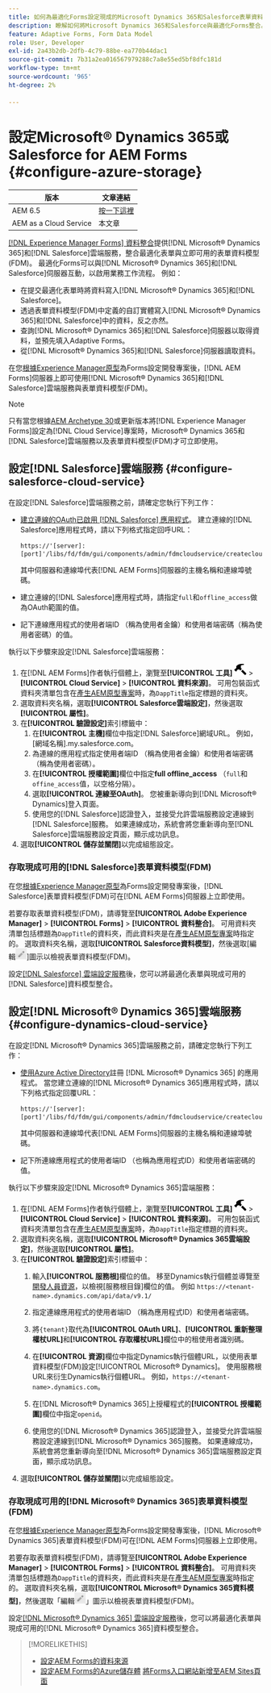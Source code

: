 ```yaml
---
title: 如何為最適化Forms設定現成的Microsoft Dynamics 365和Salesforce表單資料模型？
description: 瞭解如何將Microsoft Dynamics 365和Salesforce與最適化Forms整合。
feature: Adaptive Forms, Form Data Model
role: User, Developer
exl-id: 2a43b2db-2dfb-4c79-88be-ea770b44dac1
source-git-commit: 7b31a2ea016567979288c7a8e55ed5bf8dfc181d
workflow-type: tm+mt
source-wordcount: '965'
ht-degree: 2%

---
```


# 設定Microsoft® Dynamics 365或Salesforce for AEM Forms {#configure-azure-storage}

| 版本 | 文章連結 |
| -------- | ---------------------------- |
| AEM 6.5 | [按一下這裡](https://experienceleague.adobe.com/docs/experience-manager-65/forms/form-data-model/oauth2-client-credentials-flow-for-server-to-server-integration.html) |
| AEM as a Cloud Service  | 本文章 |

[[!DNL Experience Manager Forms] 資料整合](data-integration.md)提供[!DNL Microsoft® Dynamics 365]和[!DNL Salesforce]雲端服務，整合最適化表單與立即可用的表單資料模型(FDM)。 最適化Forms可以與[!DNL Microsoft® Dynamics 365]和[!DNL Salesforce]伺服器互動，以啟用業務工作流程。 例如：

* 在提交最適化表單時將資料寫入[!DNL Microsoft® Dynamics 365]和[!DNL Salesforce]。
* 透過表單資料模型(FDM)中定義的自訂實體寫入[!DNL Microsoft® Dynamics 365]和[!DNL Salesforce]中的資料，反之亦然。
* 查詢[!DNL Microsoft® Dynamics 365]和[!DNL Salesforce]伺服器以取得資料，並預先填入Adaptive Forms。
* 從[!DNL Microsoft® Dynamics 365]和[!DNL Salesforce]伺服器讀取資料。

在您[根據Experience Manager原型](setup-local-development-environment.md#forms-cloud-service-local-development-environment)為Forms設定開發專案後，[!DNL AEM Forms]伺服器上即可使用[!DNL Microsoft® Dynamics 365]和[!DNL Salesforce]雲端服務與表單資料模型(FDM)。

>[!NOTE]
>
>只有當您根據[AEM Archetype 30](https://github.com/adobe/aem-project-archetype/releases/tag/aem-project-archetype-30)或更新版本將[!DNL Experience Manager Forms]設定為[!DNL Cloud Service]專案時，Microsoft® Dynamics 365和[!DNL Salesforce]雲端服務以及表單資料模型(FDM)才可立即使用。

## 設定[!DNL Salesforce]雲端服務 {#configure-salesforce-cloud-service}

在設定[!DNL Salesforce]雲端服務之前，請確定您執行下列工作：

* [建立連線的OAuth已啟用 [!DNL Salesforce] 應用程式](https://help.salesforce.com/s/articleView?id=sf.connected_app_create_api_integration.htm&amp;type=5)。 建立連線的[!DNL Salesforce]應用程式時，請以下列格式指定回呼URL：

  ```
  https://'[server]:[port]'/libs/fd/fdm/gui/components/admin/fdmcloudservice/createcloudconfigwizard/cloudservices.html
  ```

  其中伺服器和連線埠代表[!DNL AEM Forms]伺服器的主機名稱和連線埠號碼。

* 建立連線的[!DNL Salesforce]應用程式時，請指定`full`和`offline_access`做為OAuth範圍的值。

* 記下連線應用程式的使用者端ID （稱為使用者金鑰）和使用者端密碼（稱為使用者密碼）的值。

執行以下步驟來設定[!DNL Salesforce]雲端服務：

1. 在[!DNL AEM Forms]作者執行個體上，瀏覽至&#x200B;**[!UICONTROL 工具]** ![槌子](assets/hammer.png) > **[!UICONTROL Cloud Service]** > **[!UICONTROL 資料來源]**。 可用包裝函式資料夾清單包含在[產生AEM原型專案](setup-local-development-environment.md#forms-cloud-service-local-development-environment)時，為`DappTitle`指定標題的資料夾。
1. 選取資料夾名稱，選取&#x200B;**[!UICONTROL Salesforce雲端設定]**，然後選取&#x200B;**[!UICONTROL 屬性]**。
1. 在&#x200B;**[!UICONTROL 驗證設定]**&#x200B;索引標籤中：
   1. 在&#x200B;**[!UICONTROL 主機]**&#x200B;欄位中指定[!DNL Salesforce]網域URL。 例如，[網域名稱].my.salesforce.com。
   1. 為連線的應用程式指定使用者端ID （稱為使用者金鑰）和使用者端密碼（稱為使用者密碼）。
   1. 在&#x200B;**[!UICONTROL 授權範圍]**&#x200B;欄位中指定&#x200B;**full offline_access** （`full`和`offine_access`值，以空格分隔）。
   1. 選取&#x200B;**[!UICONTROL 連線至OAuth]**。 您被重新導向到[!DNL Microsoft® Dynamics]登入頁面。
   1. 使用您的[!DNL Salesforce]認證登入，並接受允許雲端服務設定連線到[!DNL Salesforce]服務。 如果連線成功，系統會將您重新導向至[!DNL Salesforce]雲端服務設定頁面，顯示成功訊息。
1. 選取&#x200B;**[!UICONTROL 儲存並關閉]**&#x200B;以完成組態設定。

### 存取現成可用的[!DNL Salesforce]表單資料模型(FDM)

在您[根據Experience Manager原型](setup-local-development-environment.md#forms-cloud-service-local-development-environment)為Forms設定開發專案後，[!DNL Salesforce]表單資料模型(FDM)可在[!DNL AEM Forms]伺服器上立即使用。

若要存取表單資料模型(FDM)，請導覽至&#x200B;**[!UICONTROL Adobe Experience Manager]** > **[!UICONTROL Forms]** > **[!UICONTROL 資料整合]**。 可用資料夾清單包括標題為`DappTitle`的資料夾，而此資料夾是在[產生AEM原型專案](setup-local-development-environment.md#forms-cloud-service-local-development-environment)時指定的。 選取資料夾名稱，選取&#x200B;**[!UICONTROL Salesforce資料模型]**，然後選取[編輯![編輯](assets/edit.png)]圖示以檢視表單資料模型(FDM)。

設定[[!DNL Salesforce] 雲端設定服務](#configure-salesforce-cloud-service)後，您可以將最適化表單與現成可用的[!DNL Salesforce]資料模型整合。

## 設定[!DNL Microsoft® Dynamics 365]雲端服務 {#configure-dynamics-cloud-service}

在設定[!DNL Microsoft® Dynamics 365]雲端服務之前，請確定您執行下列工作：

* [使用Azure Active Directory](https://docs.microsoft.com/en-us/powerapps/developer/data-platform/walkthrough-register-app-azure-active-directory)註冊 [!DNL Microsoft® Dynamics 365] 的應用程式。 當您建立連線的[!DNL Microsoft® Dynamics 365]應用程式時，請以下列格式指定回覆URL：

  ```
  https://'[server]:[port]'/libs/fd/fdm/gui/components/admin/fdmcloudservice/createcloudconfigwizard/cloudservices.html
  ```

  其中伺服器和連線埠代表[!DNL AEM Forms]伺服器的主機名稱和連線埠號碼。

* 記下所連線應用程式的使用者端ID （也稱為應用程式ID）和使用者端密碼的值。

執行以下步驟來設定[!DNL Microsoft® Dynamics 365]雲端服務：

1. 在[!DNL AEM Forms]作者執行個體上，瀏覽至&#x200B;**[!UICONTROL 工具]** ![槌子](assets/hammer.png) > **[!UICONTROL Cloud Service]** > **[!UICONTROL 資料來源]**。 可用包裝函式資料夾清單包含在[產生AEM原型專案](setup-local-development-environment.md#forms-cloud-service-local-development-environment)時，為`DappTitle`指定標題的資料夾。
1. 選取資料夾名稱，選取&#x200B;**[!UICONTROL Microsoft® Dynamics 365雲端設定]**，然後選取&#x200B;**[!UICONTROL 屬性]**。
1. 在&#x200B;**[!UICONTROL 驗證設定]**&#x200B;索引標籤中：
   1. 輸入&#x200B;**[!UICONTROL 服務根]**&#x200B;欄位的值。 移至Dynamics執行個體並導覽至[開發人員資源](https://docs.microsoft.com/en-us/powerapps/developer/data-platform/view-download-developer-resources)，以檢視[服務根目錄]欄位的值。 例如 `https://<tenant-name>.dynamics.com/api/data/v9.1/`
   1. 指定連線應用程式的使用者端ID （稱為應用程式ID）和使用者端密碼。
   1. 將`{tenant}`取代為&#x200B;**[!UICONTROL OAuth URL]**、**[!UICONTROL 重新整理權杖URL]**&#x200B;和&#x200B;**[!UICONTROL 存取權杖URL]**&#x200B;欄位中的租使用者識別碼。
   1. 在&#x200B;**[!UICONTROL 資源]**&#x200B;欄位中指定Dynamics執行個體URL，以使用表單資料模型(FDM)設定[!UICONTROL Microsoft® Dynamics]。 使用服務根URL來衍生Dynamics執行個體URL。 例如，`https://<tenant-name>.dynamics.com`。

   1. 在[!DNL Microsoft® Dynamics 365]上授權程式的&#x200B;**[!UICONTROL 授權範圍]**&#x200B;欄位中指定`openid`。
   1. 使用您的[!DNL Microsoft® Dynamics 365]認證登入，並接受允許雲端服務設定連線到[!DNL Microsoft® Dynamics 365]服務。 如果連線成功，系統會將您重新導向至[!DNL Microsoft® Dynamics 365]雲端服務設定頁面，顯示成功訊息。
1. 選取&#x200B;**[!UICONTROL 儲存並關閉]**&#x200B;以完成組態設定。

### 存取現成可用的[!DNL Microsoft® Dynamics 365]表單資料模型(FDM)

在您[根據Experience Manager原型](setup-local-development-environment.md##forms-cloud-service-local-development-environment)為Forms設定開發專案後，[!DNL Microsoft® Dynamics 365]表單資料模型(FDM)可在[!DNL AEM Forms]伺服器上立即使用。

若要存取表單資料模型(FDM)，請導覽至&#x200B;**[!UICONTROL Adobe Experience Manager]** > **[!UICONTROL Forms]** > **[!UICONTROL 資料整合]**。 可用資料夾清單包括標題為`DappTitle`的資料夾，而此資料夾是在[產生AEM原型專案](setup-local-development-environment.md#forms-cloud-service-local-development-environment)時指定的。 選取資料夾名稱，選取&#x200B;**[!UICONTROL Microsoft® Dynamics 365資料模型]**，然後選取「編輯![編輯](assets/edit.png)」圖示以檢視表單資料模型(FDM)。

設定[[!DNL Microsoft® Dynamics 365] 雲端設定服務](#configure-dynamics-cloud-service)後，您可以將最適化表單與現成可用的[!DNL Microsoft® Dynamics 365]資料模型整合。

>[!MORELIKETHIS]
>
>* [設定AEM Forms的資料來源](/help/forms/configure-data-sources.md)
>* [設定AEM Forms的Azure儲存體](/help/forms/configure-azure-storage.md)
>  [將Forms入口網站新增至AEM Sites頁面](/help/forms/configure-forms-portal.md)
